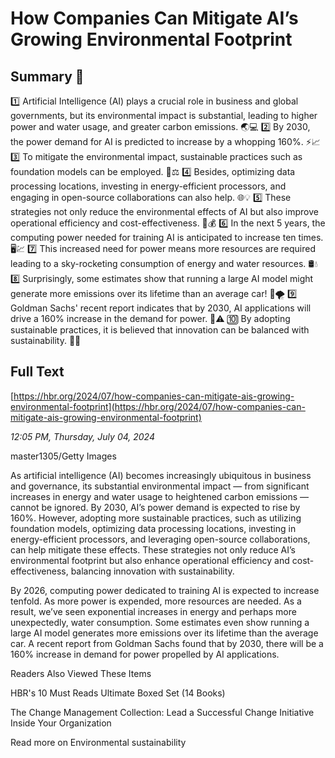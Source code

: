 # How Companies Can Mitigate AI’s Growing Environmental Footprint

## Summary 🤖

1️⃣ Artificial Intelligence (AI) plays a crucial role in business and global governments, but its environmental impact is substantial, leading to higher power and water usage, and greater carbon emissions. 🌏💻
2️⃣ By 2030, the power demand for AI is predicted to increase by a whopping 160%. ⚡📈
3️⃣ To mitigate the environmental impact, sustainable practices such as foundation models can be employed. 🌱⚖️
4️⃣ Besides, optimizing data processing locations, investing in energy-efficient processors, and engaging in open-source collaborations can also help. 🌐💡
5️⃣ These strategies not only reduce the environmental effects of AI but also improve operational efficiency and cost-effectiveness. 🔄💰
6️⃣ In the next 5 years, the computing power needed for training AI is anticipated to increase ten times. 🖥️💹
7️⃣ This increased need for power means more resources are required leading to a sky-rocketing consumption of energy and water resources. 🛢️💧
8️⃣ Surprisingly, some estimates show that running a large AI model might generate more emissions over its lifetime than an average car! 🚗🌪️
9️⃣ Goldman Sachs' recent report indicates that by 2030, AI applications will drive a 160% increase in the demand for power. 🔌⚠️
🔟 By adopting sustainable practices, it is believed that innovation can be balanced with sustainability. 💼🍃

## Full Text

[https://hbr.org/2024/07/how-companies-can-mitigate-ais-growing-environmental-footprint](https://hbr.org/2024/07/how-companies-can-mitigate-ais-growing-environmental-footprint)

*12:05 PM, Thursday, July 04, 2024*

master1305/Getty Images

As artificial intelligence (AI) becomes increasingly ubiquitous in business and governance, its substantial environmental impact — from significant increases in energy and water usage to heightened carbon emissions — cannot be ignored. By 2030, AI’s power demand is expected to rise by 160%. However, adopting more sustainable practices, such as utilizing foundation models, optimizing data processing locations, investing in energy-efficient processors, and leveraging open-source collaborations, can help mitigate these effects. These strategies not only reduce AI’s environmental footprint but also enhance operational efficiency and cost-effectiveness, balancing innovation with sustainability.

By 2026, computing power dedicated to training AI is expected to increase tenfold. As more power is expended, more resources are needed. As a result, we’ve seen exponential increases in energy and perhaps more unexpectedly, water consumption. Some estimates even show running a large AI model generates more emissions over its lifetime than the average car. A recent report from Goldman Sachs found that by 2030, there will be a 160% increase in demand for power propelled by AI applications.

Readers Also Viewed These Items

HBR's 10 Must Reads Ultimate Boxed Set (14 Books)

The Change Management Collection: Lead a Successful Change Initiative Inside Your Organization

Read more on Environmental sustainability

